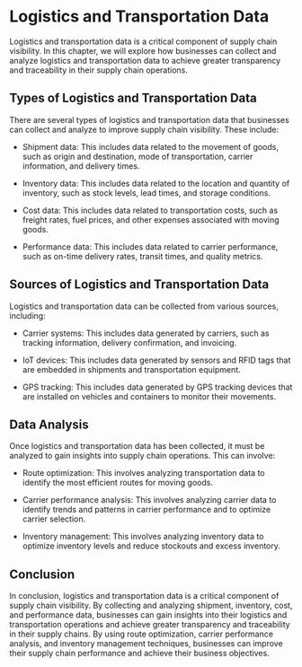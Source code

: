 Logistics and Transportation Data
====================================================================================================

Logistics and transportation data is a critical component of supply chain visibility. In this chapter, we will explore how businesses can collect and analyze logistics and transportation data to achieve greater transparency and traceability in their supply chain operations.

Types of Logistics and Transportation Data
------------------------------------------

There are several types of logistics and transportation data that businesses can collect and analyze to improve supply chain visibility. These include:

* Shipment data: This includes data related to the movement of goods, such as origin and destination, mode of transportation, carrier information, and delivery times.

* Inventory data: This includes data related to the location and quantity of inventory, such as stock levels, lead times, and storage conditions.

* Cost data: This includes data related to transportation costs, such as freight rates, fuel prices, and other expenses associated with moving goods.

* Performance data: This includes data related to carrier performance, such as on-time delivery rates, transit times, and quality metrics.

Sources of Logistics and Transportation Data
--------------------------------------------

Logistics and transportation data can be collected from various sources, including:

* Carrier systems: This includes data generated by carriers, such as tracking information, delivery confirmation, and invoicing.

* IoT devices: This includes data generated by sensors and RFID tags that are embedded in shipments and transportation equipment.

* GPS tracking: This includes data generated by GPS tracking devices that are installed on vehicles and containers to monitor their movements.

Data Analysis
-------------

Once logistics and transportation data has been collected, it must be analyzed to gain insights into supply chain operations. This can involve:

* Route optimization: This involves analyzing transportation data to identify the most efficient routes for moving goods.

* Carrier performance analysis: This involves analyzing carrier data to identify trends and patterns in carrier performance and to optimize carrier selection.

* Inventory management: This involves analyzing inventory data to optimize inventory levels and reduce stockouts and excess inventory.

Conclusion
----------

In conclusion, logistics and transportation data is a critical component of supply chain visibility. By collecting and analyzing shipment, inventory, cost, and performance data, businesses can gain insights into their logistics and transportation operations and achieve greater transparency and traceability in their supply chains. By using route optimization, carrier performance analysis, and inventory management techniques, businesses can improve their supply chain performance and achieve their business objectives.
